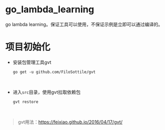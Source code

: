 # go_lambda_learning
go lambda learning。保证工具可以使用，不保证示例是立即可以通过编译的。



# 项目初始化

- 安装包管理工具gvt

  ```shell
  go get -u github.com/FiloSottile/gvt
  ```

  ​

- 进入`src`目录，使用gvt拉取依赖包

  ```Shell
  gvt restore
  ```

  ​

> gvt用法：https://feixiao.github.io/2016/04/17/gvt/

